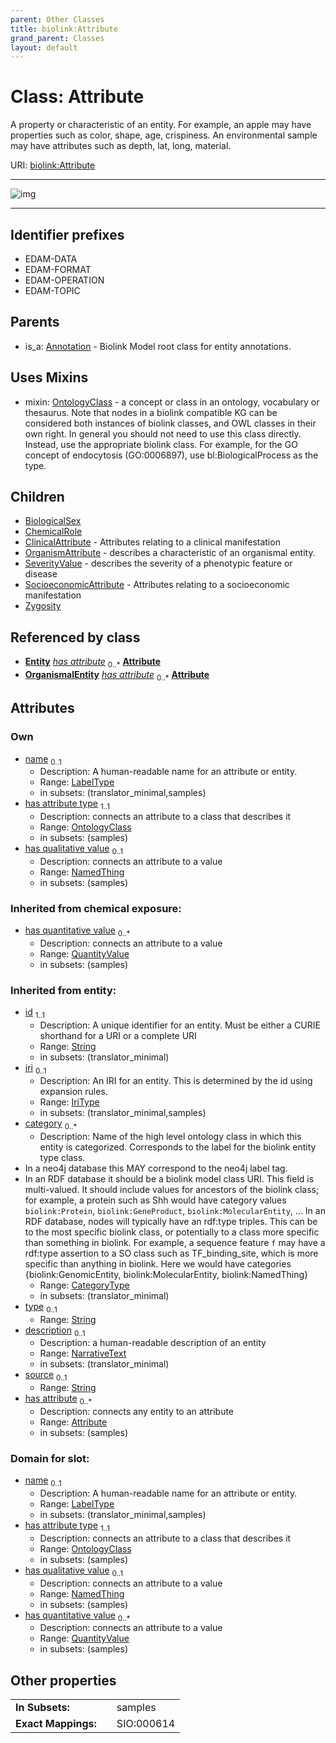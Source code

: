 ```yaml
---
parent: Other Classes
title: biolink:Attribute
grand_parent: Classes
layout: default
---
```


# Class: Attribute


A property or characteristic of an entity. For example, an apple may have properties such as color, shape, age, crispiness. An environmental sample may have attributes such as depth, lat, long, material.

URI: [biolink:Attribute](https://w3id.org/biolink/vocab/Attribute)


---

![img](https://yuml.me/diagram/nofunky;dir:TB/class/[Zygosity],[SocioeconomicAttribute],[SeverityValue],[QuantityValue],[OrganismalEntity],[OrganismAttribute],[OntologyClass],[NamedThing],[Entity],[ClinicalAttribute],[ChemicalRole],[BiologicalSex],[NamedThing]%3Chas%20qualitative%20value%200..1-%20[Attribute%7Cname:label_type%20%3F;iri:iri_type%20%3F;source:string%20%3F],[QuantityValue]%3Chas%20quantitative%20value%200..%2A-++[Attribute],[OntologyClass]%3Chas%20attribute%20type%201..1-++[Attribute],[Entity]++-%20has%20attribute%200..%2A%3E[Attribute],[OrganismalEntity]++-%20has%20attribute%200..%2A%3E[Attribute],[Attribute]uses%20-.-%3E[OntologyClass],[Attribute]%5E-[Zygosity],[Attribute]%5E-[SocioeconomicAttribute],[Attribute]%5E-[SeverityValue],[Attribute]%5E-[OrganismAttribute],[Attribute]%5E-[ClinicalAttribute],[Attribute]%5E-[ChemicalRole],[Attribute]%5E-[BiologicalSex],[Annotation]%5E-[Attribute],[Annotation])

---


## Identifier prefixes

 * EDAM-DATA
 * EDAM-FORMAT
 * EDAM-OPERATION
 * EDAM-TOPIC

## Parents

 *  is_a: [Annotation](Annotation.md) - Biolink Model root class for entity annotations.

## Uses Mixins

 *  mixin: [OntologyClass](OntologyClass.md) - a concept or class in an ontology, vocabulary or thesaurus. Note that nodes in a biolink compatible KG can be considered both instances of biolink classes, and OWL classes in their own right. In general you should not need to use this class directly. Instead, use the appropriate biolink class. For example, for the GO concept of endocytosis (GO:0006897), use bl:BiologicalProcess as the type.

## Children

 * [BiologicalSex](BiologicalSex.md)
 * [ChemicalRole](ChemicalRole.md)
 * [ClinicalAttribute](ClinicalAttribute.md) - Attributes relating to a clinical manifestation
 * [OrganismAttribute](OrganismAttribute.md) - describes a characteristic of an organismal entity.
 * [SeverityValue](SeverityValue.md) - describes the severity of a phenotypic feature or disease
 * [SocioeconomicAttribute](SocioeconomicAttribute.md) - Attributes relating to a socioeconomic manifestation
 * [Zygosity](Zygosity.md)

## Referenced by class

 *  **[Entity](Entity.md)** *[has attribute](has_attribute.md)*  <sub>0..\*</sub>  **[Attribute](Attribute.md)**
 *  **[OrganismalEntity](OrganismalEntity.md)** *[has attribute](has_attribute.md)*  <sub>0..\*</sub>  **[Attribute](Attribute.md)**

## Attributes


### Own

 * [name](name.md)  <sub>0..1</sub>
     * Description: A human-readable name for an attribute or entity.
     * Range: [LabelType](types/LabelType.md)
     * in subsets: (translator_minimal,samples)
 * [has attribute type](has_attribute_type.md)  <sub>1..1</sub>
     * Description: connects an attribute to a class that describes it
     * Range: [OntologyClass](OntologyClass.md)
     * in subsets: (samples)
 * [has qualitative value](has_qualitative_value.md)  <sub>0..1</sub>
     * Description: connects an attribute to a value
     * Range: [NamedThing](NamedThing.md)
     * in subsets: (samples)

### Inherited from chemical exposure:

 * [has quantitative value](has_quantitative_value.md)  <sub>0..\*</sub>
     * Description: connects an attribute to a value
     * Range: [QuantityValue](QuantityValue.md)
     * in subsets: (samples)

### Inherited from entity:

 * [id](id.md)  <sub>1..1</sub>
     * Description: A unique identifier for an entity. Must be either a CURIE shorthand for a URI or a complete URI
     * Range: [String](types/String.md)
     * in subsets: (translator_minimal)
 * [iri](iri.md)  <sub>0..1</sub>
     * Description: An IRI for an entity. This is determined by the id using expansion rules.
     * Range: [IriType](types/IriType.md)
     * in subsets: (translator_minimal,samples)
 * [category](category.md)  <sub>0..\*</sub>
     * Description: Name of the high level ontology class in which this entity is categorized. Corresponds to the label for the biolink entity type class.
 * In a neo4j database this MAY correspond to the neo4j label tag.
 * In an RDF database it should be a biolink model class URI.
This field is multi-valued. It should include values for ancestors of the biolink class; for example, a protein such as Shh would have category values `biolink:Protein`, `biolink:GeneProduct`, `biolink:MolecularEntity`, ...
In an RDF database, nodes will typically have an rdf:type triples. This can be to the most specific biolink class, or potentially to a class more specific than something in biolink. For example, a sequence feature `f` may have a rdf:type assertion to a SO class such as TF_binding_site, which is more specific than anything in biolink. Here we would have categories {biolink:GenomicEntity, biolink:MolecularEntity, biolink:NamedThing}
     * Range: [CategoryType](types/CategoryType.md)
     * in subsets: (translator_minimal)
 * [type](type.md)  <sub>0..1</sub>
     * Range: [String](types/String.md)
 * [description](description.md)  <sub>0..1</sub>
     * Description: a human-readable description of an entity
     * Range: [NarrativeText](types/NarrativeText.md)
     * in subsets: (translator_minimal)
 * [source](source.md)  <sub>0..1</sub>
     * Range: [String](types/String.md)
 * [has attribute](has_attribute.md)  <sub>0..\*</sub>
     * Description: connects any entity to an attribute
     * Range: [Attribute](Attribute.md)
     * in subsets: (samples)

### Domain for slot:

 * [name](name.md)  <sub>0..1</sub>
     * Description: A human-readable name for an attribute or entity.
     * Range: [LabelType](types/LabelType.md)
     * in subsets: (translator_minimal,samples)
 * [has attribute type](has_attribute_type.md)  <sub>1..1</sub>
     * Description: connects an attribute to a class that describes it
     * Range: [OntologyClass](OntologyClass.md)
     * in subsets: (samples)
 * [has qualitative value](has_qualitative_value.md)  <sub>0..1</sub>
     * Description: connects an attribute to a value
     * Range: [NamedThing](NamedThing.md)
     * in subsets: (samples)
 * [has quantitative value](has_quantitative_value.md)  <sub>0..\*</sub>
     * Description: connects an attribute to a value
     * Range: [QuantityValue](QuantityValue.md)
     * in subsets: (samples)

## Other properties

|  |  |  |
| --- | --- | --- |
| **In Subsets:** | | samples |
| **Exact Mappings:** | | SIO:000614 |

